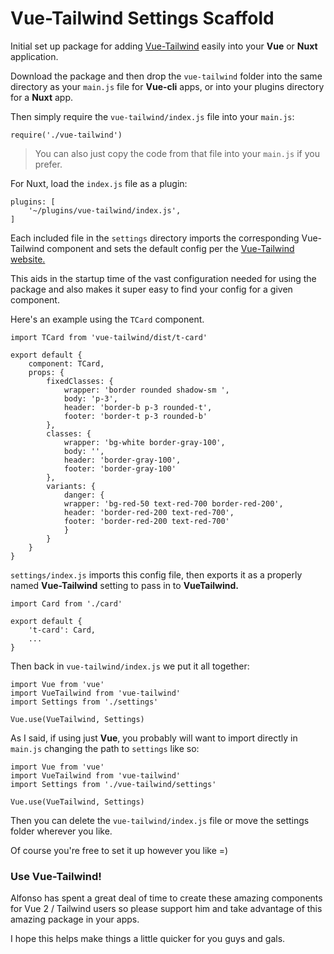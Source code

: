 # Vue-Tailwind Settings Scaffold

Initial set up package for adding [Vue-Tailwind](https://github.com/alfonsobries/vue-tailwind) easily into your **Vue** or **Nuxt** application.

Download the package and then drop the `vue-tailwind` folder into the same directory as your `main.js` file for **Vue-cli** apps, or into your plugins directory for a **Nuxt** app.

Then simply require the `vue-tailwind/index.js` file into your `main.js`:


```
require('./vue-tailwind')
```

> You can also just copy the code from that file into your `main.js` if you prefer.

For Nuxt, load the `index.js` file as a plugin:

```
plugins: [
	'~/plugins/vue-tailwind/index.js',
]
```

Each included file in the `settings` directory imports the corresponding Vue-Tailwind component and sets the default config per the [Vue-Tailwind website.](https://www.vue-tailwind.com)

This aids in the startup time of the vast configuration needed for using the package and also makes it super easy to find your config for a given component.

Here's an example using the `TCard` component.

```
import TCard from 'vue-tailwind/dist/t-card'

export default {
    component: TCard,
    props: {
        fixedClasses: {
            wrapper: 'border rounded shadow-sm ',
            body: 'p-3',
            header: 'border-b p-3 rounded-t',
            footer: 'border-t p-3 rounded-b'
        },
        classes: {
            wrapper: 'bg-white border-gray-100',
            body: '',
            header: 'border-gray-100',
            footer: 'border-gray-100'
        },
        variants: {
            danger: {
            wrapper: 'bg-red-50 text-red-700 border-red-200',
            header: 'border-red-200 text-red-700',
            footer: 'border-red-200 text-red-700'
            }
        }
    }
}
```

`settings/index.js` imports this config file, then exports it as a properly named **Vue-Tailwind** setting to pass in to **VueTailwind.**

```
import Card from './card'

export default {
	't-card': Card,
	...
}
```

Then back in `vue-tailwind/index.js` we put it all together:

```
import Vue from 'vue'
import VueTailwind from 'vue-tailwind'
import Settings from './settings'

Vue.use(VueTailwind, Settings)
```

As I said, if using just **Vue**, you probably will want to import directly in `main.js` changing the path to `settings` like so:

```
import Vue from 'vue'
import VueTailwind from 'vue-tailwind'
import Settings from './vue-tailwind/settings'

Vue.use(VueTailwind, Settings)
```

Then you can delete the `vue-tailwind/index.js` file or move the settings folder wherever you like.

Of course you're free to set it up however you like =)

### Use Vue-Tailwind!

Alfonso has spent a great deal of time to create these amazing components for Vue 2 / Tailwind users so please support him and take advantage of this amazing package in your apps.

I hope this helps make things a little quicker for you guys and gals.

